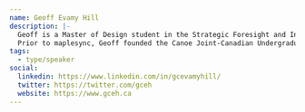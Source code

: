 ```yaml
---
name: Geoff Evamy Hill
description: |-
  Geoff is a Master of Design student in the Strategic Foresight and Innovation program at OCAD University. He is a graduate of the Knowledge Integration program at the University Waterloo. His undergraduate thesis was about the economic calculation problem, focused on heuristics for pricing (https://gceh.ca/conference-paper/). This line of inquiry eventually evolved into the thinking behind maplesync.
  Prior to maplesync, Geoff founded the Canoe Joint-Canadian Undergraduate Programs project (https://canoejcup.ca/). His other interests include cognitive science, philosophy, computation, and futures. In his spare time, Geoff likes walking, grand strategy video games, making plastic models, and learning Spanish.
tags:
  - type/speaker
social:
  linkedin: https://www.linkedin.com/in/gcevamyhill/
  twitter: https://twitter.com/gceh
  website: https://www.gceh.ca
---
```

